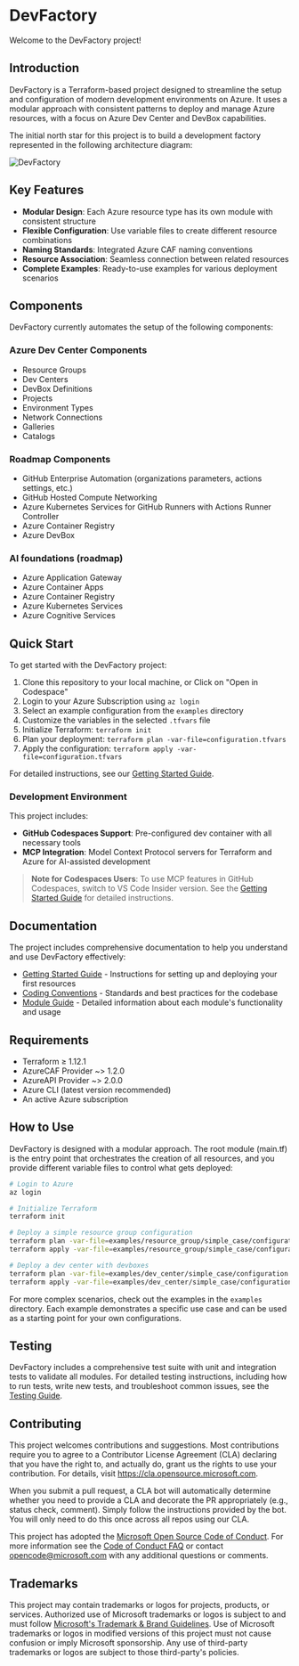 # DevFactory

Welcome to the DevFactory project!

## Introduction

DevFactory is a Terraform-based project designed to streamline the setup and configuration of modern development environments on Azure. It uses a modular approach with consistent patterns to deploy and manage Azure resources, with a focus on Azure Dev Center and DevBox capabilities.

The initial north star for this project is to build a development factory represented in the following architecture diagram:

![DevFactory](docs/images/devfactoryv1.png)

## Key Features

- **Modular Design**: Each Azure resource type has its own module with consistent structure
- **Flexible Configuration**: Use variable files to create different resource combinations
- **Naming Standards**: Integrated Azure CAF naming conventions
- **Resource Association**: Seamless connection between related resources
- **Complete Examples**: Ready-to-use examples for various deployment scenarios

## Components

DevFactory currently automates the setup of the following components:

### Azure Dev Center Components

- Resource Groups
- Dev Centers
- DevBox Definitions
- Projects
- Environment Types
- Network Connections
- Galleries
- Catalogs

### Roadmap Components

- GitHub Enterprise Automation (organizations parameters, actions settings, etc.)
- GitHub Hosted Compute Networking
- Azure Kubernetes Services for GitHub Runners with Actions Runner Controller
- Azure Container Registry
- Azure DevBox

### AI foundations (roadmap)

- Azure Application Gateway
- Azure Container Apps
- Azure Container Registry
- Azure Kubernetes Services
- Azure Cognitive Services

## Quick Start

To get started with the DevFactory project:

1. Clone this repository to your local machine, or Click on "Open in Codespace"
2. Login to your Azure Subscription using `az login`
3. Select an example configuration from the `examples` directory
4. Customize the variables in the selected `.tfvars` file
5. Initialize Terraform: `terraform init`
6. Plan your deployment: `terraform plan -var-file=configuration.tfvars`
7. Apply the configuration: `terraform apply -var-file=configuration.tfvars`

For detailed instructions, see our [Getting Started Guide](docs/getting_started.md).

### Development Environment

This project includes:
- **GitHub Codespaces Support**: Pre-configured dev container with all necessary tools
- **MCP Integration**: Model Context Protocol servers for Terraform and Azure for AI-assisted development

> **Note for Codespaces Users**: To use MCP features in GitHub Codespaces, switch to VS Code Insider version. See the [Getting Started Guide](docs/getting_started.md) for detailed instructions.

## Documentation

The project includes comprehensive documentation to help you understand and use DevFactory effectively:

- [Getting Started Guide](docs/getting_started.md) - Instructions for setting up and deploying your first resources
- [Coding Conventions](docs/conventions.md) - Standards and best practices for the codebase
- [Module Guide](docs/module_guide.md) - Detailed information about each module's functionality and usage

## Requirements

- Terraform ≥ 1.12.1
- AzureCAF Provider ~> 1.2.0
- AzureAPI Provider ~> 2.0.0
- Azure CLI (latest version recommended)
- An active Azure subscription

## How to Use

DevFactory is designed with a modular approach. The root module (main.tf) is the entry point that orchestrates the creation of all resources, and you provide different variable files to control what gets deployed:

```bash
# Login to Azure
az login

# Initialize Terraform
terraform init

# Deploy a simple resource group configuration
terraform plan -var-file=examples/resource_group/simple_case/configuration.tfvars
terraform apply -var-file=examples/resource_group/simple_case/configuration.tfvars

# Deploy a dev center with devboxes
terraform plan -var-file=examples/dev_center/simple_case/configuration.tfvars
terraform apply -var-file=examples/dev_center/simple_case/configuration.tfvars
```

For more complex scenarios, check out the examples in the `examples` directory. Each example demonstrates a specific use case and can be used as a starting point for your own configurations.

## Testing

DevFactory includes a comprehensive test suite with unit and integration tests to validate all modules. For detailed testing instructions, including how to run tests, write new tests, and troubleshoot common issues, see the [Testing Guide](docs/testing.md).

## Contributing

This project welcomes contributions and suggestions.  Most contributions require you to agree to a
Contributor License Agreement (CLA) declaring that you have the right to, and actually do, grant us
the rights to use your contribution. For details, visit https://cla.opensource.microsoft.com.

When you submit a pull request, a CLA bot will automatically determine whether you need to provide
a CLA and decorate the PR appropriately (e.g., status check, comment). Simply follow the instructions
provided by the bot. You will only need to do this once across all repos using our CLA.

This project has adopted the [Microsoft Open Source Code of Conduct](https://opensource.microsoft.com/codeofconduct/).
For more information see the [Code of Conduct FAQ](https://opensource.microsoft.com/codeofconduct/faq/) or
contact [opencode@microsoft.com](mailto:opencode@microsoft.com) with any additional questions or comments.

## Trademarks

This project may contain trademarks or logos for projects, products, or services. Authorized use of Microsoft
trademarks or logos is subject to and must follow
[Microsoft's Trademark & Brand Guidelines](https://www.microsoft.com/en-us/legal/intellectualproperty/trademarks/usage/general).
Use of Microsoft trademarks or logos in modified versions of this project must not cause confusion or imply Microsoft sponsorship.
Any use of third-party trademarks or logos are subject to those third-party's policies.

